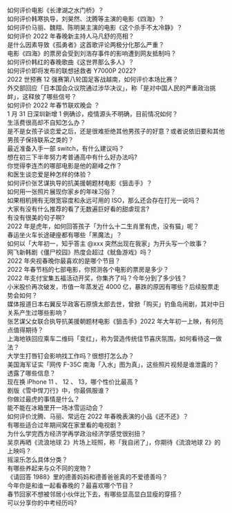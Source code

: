 如何评价电影《长津湖之水门桥》？  
如何评价韩寒执导，刘昊然、沈腾等主演的电影《四海》？  
如何评价马丽、魏翔、陈明昊主演的电影《这个杀手不太冷静》？  
如何评价 2022 年春晚新主持人马凡舒的亮相？  
是什么因素导致《孤勇者》这首歌评论两极分化那么严重？  
电影《四海》的票房会受到刘浩存事件的影响遭到网友抵制吗？  
如何评价韩红的春晚歌曲《这世界那么多人》？  
如何评价即将发布的联想拯救者 Y7000P 2022?  
2022 世预赛 12 强赛第八轮国足客战越南，如何评价本场比赛？  
外交部回应「日本国会众议院通过涉华决议」，称「是对中国人民的严重政治挑衅」，这释放了哪些信号？  
如何评价 2022 年春节联欢晚会 ？  
1 月 31 日深圳新增 1 例确诊，疫情源头不明确，目前情况如何？  
生活费很高却不自知怎么办？  
是不是女孩子谈恋爱之后，还是很难拒绝其他男孩子的好意？或者说依旧要和其他男孩子保持联系之类的？  
最近准备入手一部 switch，有什么建议吗？  
想在初三下半年努力考普通高中有什么好办法吗?  
你觉得李连杰的哪部电影是他的巅峰之作？  
和医生谈恋爱是种怎样的体验？  
如何评价张艺谋执导的抗美援朝题材电影《狙击手》？  
如何用一张照片展现你家乡的年味习俗？  
如果相机拥有无限宽容度和永远可用的 ISO，那么还会存在打光一说吗？  
大家有没有什么推荐的看了无数遍巨好看的甜虐现言?  
有没有很美的句子啊?  
2022 年是虎年，如何回答孩子「为什么十二生肖里有虎，没有猫」呢？  
春运坐火车长途硬座都有哪些「黑魔法」？  
如何以「大年初一，知乎答主 @xxx 突然出现在我家」为开头写一个故事？  
网飞新韩剧《僵尸校园》热度会超过《鱿鱼游戏》吗？  
2022 年央视春晚你最喜欢的是哪个节目？  
2022 年春节档的七部电影，你预测各个电影的票房是多少？  
2022 年支付宝集五福活动开奖，你集齐了吗？今年分到了多少钱？  
小米股价再次破发，市值一年蒸发近 4000 亿，暴跌的原因有哪些？后续股票走势会如何？  
媒体报道日本右翼反华政客石原慎太郎去世，曾掀「购买」钓鱼岛闹剧，其对中日关系产生过哪些影响？  
张艺谋父女联合执导抗美援朝题材电影《狙击手》2022 年大年初一上映，有何亮点值得期待？  
上海地铁回应乘车二维码「变红」，称为营造传统佳节喜庆氛围，如何看待这一做法？  
大学生打唇钉会影响找工作吗？很想打怎么办？  
美国海军证实「网传 F-35C 南海「入水」图为真」，这些照片视频是谁泄露的？透露了哪些信息？  
现在换 iPhone 11 、 12 、 13，哪个性价比最高  ?  
剧版《雪中悍刀行》中，你最佩服谁？  
你做过最虎的事情是什么？  
能不能在冰箱里开一场冰雪运动会？  
如何评价沈腾、马丽、常远在 2022 年春晚表演的小品《还不还》？  
有哪些适合过年期间窝在家里看的电视剧？  
为什么学完西方经济学再学政治经济学感觉很别扭？  
吴京再晒《流浪地球 2》片场上班照，称「我自闭了」，你期待《流浪地球 2》的上映吗？  
摇滚乐怎么具体分类？  
有哪些养起来与众不同的宠物？  
《请回答 1988》里的德善妈妈和德善爸爸真的不爱德善吗？  
今年你是和谁一起看春晚的？最喜欢哪个节目？  
春节回家不想被邻居小伙伴比下去，有哪些显高显白显瘦的穿搭？  
可以分享你的中考经历吗?  

